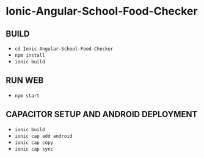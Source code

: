 # Ionic-Angular-School-Food-Checker

## BUILD
- `cd Ionic-Angular-School-Food-Checker`
- `npm install`
- `ionic build`

## RUN WEB
- `npm start`

## CAPACITOR SETUP AND ANDROID DEPLOYMENT
- `ionic build`
- `ionic cap add android`
- `ionic cap copy`
- `ionic cap sync`
